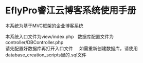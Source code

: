 # EflyPro睿江云博客系统使用手册 
本系统为基于MVC框架的企业博客系统  
  
本系统入口文件为view/index.php  
数据库配置文件为controller/DBController.php  
请先配置好数据库再打开入口文件  
  
如需重新创建数据库，请使用database_creation_scripts里的.sql文件
